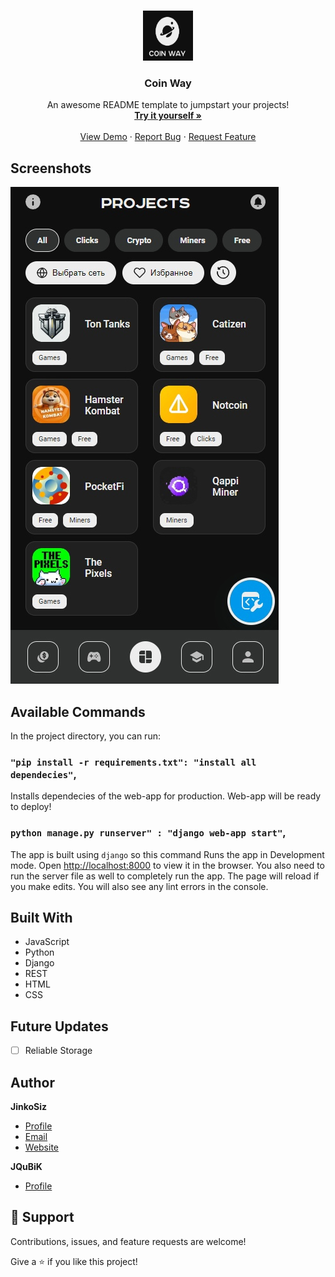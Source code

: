 <!-- Improved compatibility of back to top link: See: https://github.com/othneildrew/Best-README-Template/pull/73 -->
<a name="readme-top"></a>
<!--
*** Thanks for checking out the Best-README-Template. If you have a suggestion
*** that would make this better, please fork the repo and create a pull request
*** or simply open an issue with the tag "enhancement".
*** Don't forget to give the project a star!
*** Thanks again! Now go create something AMAZING! :D
-->



<!-- PROJECT SHIELDS -->
<!--
*** I'm using markdown "reference style" links for readability.
*** Reference links are enclosed in brackets [ ] instead of parentheses ( ).
*** See the bottom of this document for the declaration of the reference variables
*** for contributors-url, forks-url, etc. This is an optional, concise syntax you may use.
*** https://www.markdownguide.org/basic-syntax/#reference-style-links
-->

<!-- PROJECT LOGO -->
<br />
<div align="center">
  <a href="https://github.com/JinkoSiz/Coin-Way">
    <img src="static/images/CoinWaylogo.jpg" alt="Logo" width="80" height="80">
  </a>

  <h3 align="center">Coin Way</h3>

  <p align="center">
    An awesome README template to jumpstart your projects!
    <br />
    <a href="https://web.telegram.org/k/#@Coin_Waybot"><strong>Try it yourself »</strong></a>
    <br />
    <br />
    <a href="https://github.com/JinkoSiz/Coin-Way">View Demo</a>
    ·
    <a href="https://github.com/JinkoSiz/Coin-Way/issues/new?labels=bug&template=bug-report---.md">Report Bug</a>
    ·
    <a href="https://github.com/JinkoSiz/Coin-Way/issues/new?labels=enhancement&template=feature-request---.md">Request Feature</a>
  </p>
</div>

## Screenshots

![Home Page](static/images/1.jpg "Home Page")

## Available Commands

In the project directory, you can run:

### `"pip install -r requirements.txt": "install all dependecies"`,

Installs dependecies of the web-app for production. Web-app will be ready to deploy!

### `python manage.py runserver" : "django web-app start"`,

The app is built using `django` so this command Runs the app in Development mode. Open [http://localhost:8000](http://localhost:8000) to view it in the browser. You also need to run the server file as well to completely run the app. The page will reload if you make edits.
You will also see any lint errors in the console.

## Built With

- JavaScript
- Python
- Django
- REST
- HTML
- CSS

## Future Updates

- [ ] Reliable Storage

## Author

**JinkoSiz**

- [Profile](https://github.com/JinkoSiz "JinkoSiz")
- [Email](mailto:zakhar.sotnichenko@mail.ru?subject=Hi "Hi!")
- [Website](http://jinkosiz.pythonanywhere.com "Welcome")

**JQuBiK**

- [Profile](https://github.com/JQuBiK "JQuBiK")

## 🤝 Support

Contributions, issues, and feature requests are welcome!

Give a ⭐️ if you like this project!

<!-- MARKDOWN LINKS & IMAGES -->
<!-- https://www.markdownguide.org/basic-syntax/#reference-style-links -->
[contributors-shield]: https://img.shields.io/github/contributors/othneildrew/Best-README-Template.svg?style=for-the-badge
[contributors-url]: https://github.com/JinkoSiz/Coin-Way/graphs/contributors
[forks-shield]: https://img.shields.io/github/forks/othneildrew/Best-README-Template.svg?style=for-the-badge
[forks-url]: https://github.com/othneildrew/Best-README-Template/network/members
[stars-shield]: https://img.shields.io/github/stars/othneildrew/Best-README-Template.svg?style=for-the-badge
[stars-url]: https://github.com/othneildrew/Best-README-Template/stargazers
[issues-shield]: https://img.shields.io/github/issues/othneildrew/Best-README-Template.svg?style=for-the-badge
[issues-url]: https://github.com/othneildrew/Best-README-Template/issues
[license-shield]: https://img.shields.io/github/license/othneildrew/Best-README-Template.svg?style=for-the-badge
[license-url]: https://github.com/othneildrew/Best-README-Template/blob/master/LICENSE.txt
[linkedin-shield]: https://img.shields.io/badge/-LinkedIn-black.svg?style=for-the-badge&logo=linkedin&colorB=555
[linkedin-url]: https://linkedin.com/in/othneildrew
[product-screenshot]: images/screenshot.png
[Next.js]: https://img.shields.io/badge/next.js-000000?style=for-the-badge&logo=nextdotjs&logoColor=white
[Next-url]: https://nextjs.org/
[React.js]: https://img.shields.io/badge/React-20232A?style=for-the-badge&logo=react&logoColor=61DAFB
[React-url]: https://reactjs.org/
[Vue.js]: https://img.shields.io/badge/Vue.js-35495E?style=for-the-badge&logo=vuedotjs&logoColor=4FC08D
[Vue-url]: https://vuejs.org/
[Angular.io]: https://img.shields.io/badge/Angular-DD0031?style=for-the-badge&logo=angular&logoColor=white
[Angular-url]: https://angular.io/
[Svelte.dev]: https://img.shields.io/badge/Svelte-4A4A55?style=for-the-badge&logo=svelte&logoColor=FF3E00
[Svelte-url]: https://svelte.dev/
[Laravel.com]: https://img.shields.io/badge/Laravel-FF2D20?style=for-the-badge&logo=laravel&logoColor=white
[Laravel-url]: https://laravel.com
[Bootstrap.com]: https://img.shields.io/badge/Bootstrap-563D7C?style=for-the-badge&logo=bootstrap&logoColor=white
[Bootstrap-url]: https://getbootstrap.com
[JQuery.com]: https://img.shields.io/badge/jQuery-0769AD?style=for-the-badge&logo=jquery&logoColor=white
[JQuery-url]: https://jquery.com 
